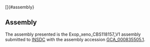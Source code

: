 []{#assembly}

Assembly
--------

The assembly presented is the Exop\_xeno\_CBS118157\_V1 assembly
submitted to [INSDC](http://www.insdc.org) with the assembly accession
[GCA\_000835505.1](http://www.ebi.ac.uk/ena/data/view/GCA_000835505.1).
